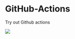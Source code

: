 # GitHub-Actions
Try out Github actions

![](https://github.com/sanjeevmanchala/GitHub-Actions/workflows/CI_build/badge.svg)

